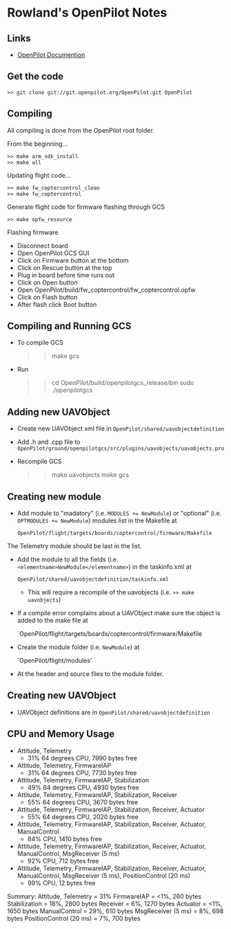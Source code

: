 Rowland's OpenPilot Notes
=========================

## Links
* [OpenPilot Documention](https://wiki.openpilot.org)

## Get the code

    >> git clone git://git.openpilot.org/OpenPilot.git OpenPilot

## Compiling

All compiling is done from the OpenPilot root folder.

From the beginning...

    >> make arm_sdk_install
    >> make all

Updating flight code...

    >> make fw_coptercontrol_clean
    >> make fw_coptercontrol

Generate flight code for firmware flashing through GCS

    >> make opfw_resource

Flashing firmware

* Disconnect board
* Open OpenPilot GCS GUI
* Click on Firmware button at the bottom
* Click on Rescue button at the top
* Plug in board before time runs out
* Click on Open button
* Open OpenPilot/build/fw_coptercontrol/fw_coptercontrol.opfw
* Click on Flash button
* After flash click Boot button

## Compiling and Running GCS

* To compile GCS

    >> make gcs

* Run

    >> cd OpenPilot/build/openpilotgcs_release/bin
    >> sudo ./openpilotgcs

## Adding new UAVObject

* Create new UAVObject xml file in `OpenPilot/shared/uavobjectdefinition`
* Add .h and .cpp file to `OpenPilot/ground/openpilotgcs/src/plugins/uavobjects/uavobjects.pro`
* Recompile GCS

    >> make uavobjects
    >> make gcs


## Creating new module

* Add module to "madatory" (i.e. `MODULES += NewModule`) or "optional" (i.e. `OPTMODULES += NewModule`) modules list in the Makefile at

    `OpenPilot/flight/targets/boards/coptercontrol/firmware/Makefile`

The Telemetry module should be last in the list.

* Add the module to all the fields (i.e. `<elementname>NewModule</elementname>`) in the taskinfo.xml at

    `OpenPilot/shared/uavobjectdefinition/taskinfo.xml`

  * This will require a recompile of the uavobjects (i.e. `>> make uavobjects`)

* If a compile error complains about a UAVObject make sure the object is added to the make file at

    `OpenPilot/flight/targets/boards/coptercontrol/firmware/Makefile

* Create the module folder (i.e. `NewModule`) at

    `OpenPilot/flight/modules'

* At the header and source files to the module folder.

## Creating new UAVObject

* UAVObject definitions are in `OpenPilot/shared/uavobjectdefinition`

## CPU and Memory Usage

* Attitude, Telemetry
    * 31% 64 degrees CPU, 7990 bytes free
* Attitude, Telemetry, FirmwareIAP
    * 31% 64 degrees CPU, 7730 bytes free
* Attitude, Telemetry, FirmwareIAP, Stabilization
    * 49% 64 degrees CPU, 4930 bytes free
* Attitude, Telemetry, FirmwareIAP, Stabilization, Receiver
    * 55% 64 degrees CPU, 3670 bytes free
* Attitude, Telemetry, FirmwareIAP, Stabilization, Receiver, Actuator
    * 55% 64 degrees CPU, 2020 bytes free
* Attitude, Telemetry, FirmwareIAP, Stabilization, Receiver, Actuator, ManualControl
    * 84% CPU, 1410 bytes free
* Attitude, Telemetry, FirmwareIAP, Stabilization, Receiver, Actuator, ManualControl, MsgReceiver (5 ms)
    * 92% CPU, 712 bytes free
* Attitude, Telemetry, FirmwareIAP, Stabilization, Receiver, Actuator, ManualControl, MsgReceiver (5 ms), PositionControl (20 ms)
    * 99% CPU, 12 bytes free

Summary:
Attitude, Telemetry     = 31%
FirmwareIAP             = <1%,  260 bytes
Stabilization           = 18%, 2800 bytes
Receiver                =  6%, 1270 bytes
Actuator                = <1%, 1650 bytes
ManualControl           = 29%,  610 bytes
MsgReceiver (5 ms)      =  8%,  698 bytes
PositionControl (20 ms) =  7%,  700 bytes
